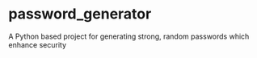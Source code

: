 # password_generator
A Python based project for generating strong, random passwords which enhance security

